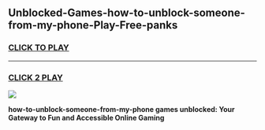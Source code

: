 
## Unblocked-Games-how-to-unblock-someone-from-my-phone-Play-Free-panks
<h3>
<a href="https://premium76.site?title=how-to-unblock-someone-from-my-phone&ref=10A">CLICK TO PLAY</a></h3>
<hr>

<h3>
<a href="https://premium76.site?title=how-to-unblock-someone-from-my-phone&ref=10A">CLICK 2 PLAY</a>
  
</h3>

<a href="https://premium76.site?title=how-to-unblock-someone-from-my-phone&ref=10A"><img src="https://clearcache.store/games.png"></a>


**how-to-unblock-someone-from-my-phone games unblocked: Your Gateway to Fun and Accessible Online Gaming**
